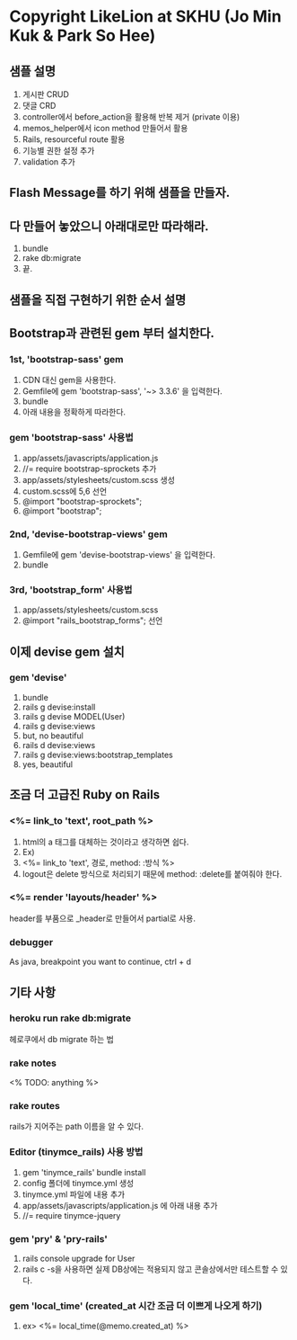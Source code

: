 # Copyright LikeLion at SKHU (Jo Min Kuk & Park So Hee)

## 샘플 설명
1. 게시판 CRUD
2. 댓글 CRD
3. controller에서 before_action을 활용해 반복 제거 (private 이용)
4. memos_helper에서 icon method 만들어서 활용
5. Rails, resourceful route 활용
6. 기능별 권한 설정 추가
7. validation 추가

## Flash Message를 하기 위해 샘플을 만들자.
## 다 만들어 놓았으니 아래대로만 따라해라.
1. bundle
2. rake db:migrate
3. 끝.


## 샘플을 직접 구현하기 위한 순서 설명
## Bootstrap과 관련된 gem 부터 설치한다.
### 1st, 'bootstrap-sass' gem
1. CDN 대신 gem을 사용한다.
2. Gemfile에 gem 'bootstrap-sass', '~> 3.3.6' 을 입력한다.
3. bundle
4. 아래 내용을 정확하게 따라한다.

### gem 'bootstrap-sass' 사용법
1. app/assets/javascripts/application.js
2. //= require bootstrap-sprockets 추가
3. app/assets/stylesheets/custom.scss 생성
4. custom.scss에 5,6 선언
5. @import "bootstrap-sprockets";
6. @import "bootstrap";

### 2nd, 'devise-bootstrap-views' gem
1. Gemfile에 gem 'devise-bootstrap-views' 을 입력한다.
2. bundle

### 3rd, 'bootstrap_form' 사용법
1. app/assets/stylesheets/custom.scss
2. @import "rails_bootstrap_forms"; 선언

## 이제 devise gem 설치
### gem 'devise'
1. bundle
2. rails g devise:install
3. rails g devise MODEL(User)
4. rails g devise:views
5. but, no beautiful
6. rails d devise:views
7. rails g devise:views:bootstrap_templates
8. yes, beautiful


## 조금 더 고급진 Ruby on Rails
### <%= link_to 'text', root_path %>
1. html의 a 태그를 대체하는 것이라고 생각하면 쉽다.
2. Ex)
3. <%= link_to 'text', 경로, method: :방식 %>
4. logout은 delete 방식으로 처리되기 때문에 method: :delete를 붙여줘야 한다.

### <%= render 'layouts/header' %>
header를 부품으로 _header로 만들어서 partial로 사용.

### debugger
As java, breakpoint
you want to continue, ctrl + d



## 기타 사항
### heroku run rake db:migrate
헤로쿠에서 db migrate 하는 법

### rake notes
<% TODO: anything %>

### rake routes
rails가 지어주는 path 이름을 알 수 있다.

### Editor (tinymce_rails) 사용 방법
1. gem 'tinymce_rails' bundle install
2. config 폴더에 tinymce.yml 생성
3. tinymce.yml 파일에 내용 추가
4. app/assets/javascripts/application.js 에 아래 내용 추가
5. //= require tinymce-jquery

### gem 'pry' & 'pry-rails'
1. rails console upgrade for User
2. rails c -s을 사용하면 실제 DB상에는 적용되지 않고 콘솔상에서만 테스트할 수 있다.

### gem 'local_time' (created_at 시간 조금 더 이쁘게 나오게 하기)
1. ex> <%= local_time(@memo.created_at) %>
